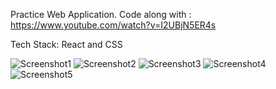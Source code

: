 Practice Web Application. Code along with : https://www.youtube.com/watch?v=I2UBjN5ER4s

Tech Stack: React and CSS

![Screenshot1](/Screenshots/Screenshot%202024-10-03%20at%207.18.44 AM.png)
![Screenshot2](/Screenshots/Screenshot%202024-10-03%20at%207.19.04 AM.png)
![Screenshot3](/Screenshots/Screenshot%202024-10-03%20at%207.19.12 AM.png)
![Screenshot4](/Screenshots/Screenshot%202024-10-03%20at%207.19.23 AM.png)
![Screenshot5](/Screenshots/Screenshot%202024-10-03%20at%207.19.31 AM.png)